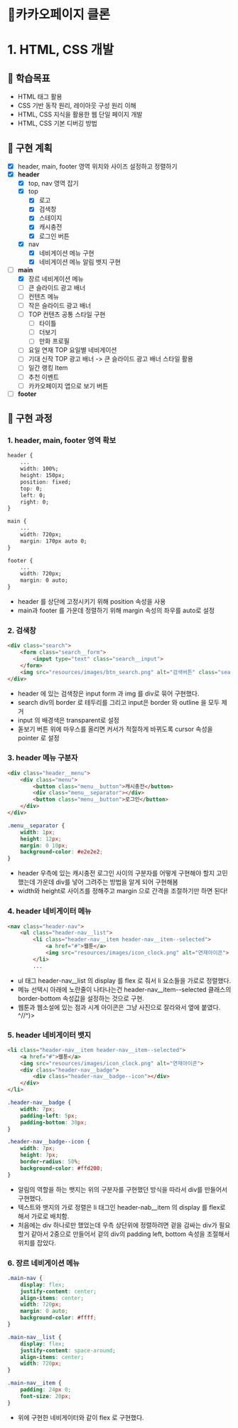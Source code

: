 # 🍫카카오페이지 클론

# 1. HTML, CSS 개발
## __🏁 학습목표__
- HTML 태그 활용
- CSS 기반 동작 원리, 레이아웃 구성 원리 이해
- HTML, CSS 지식을 활용한 웹 단일 페이지 개발
- HTML, CSS 기본 디버깅 방법

## __🔨 구현 계획__
- [X] header, main, footer 영역 위치와 사이즈 설정하고 정렬하기
- [X] __header__
  - [X] top, nav 영역 잡기
  - [X] top
    - [X] 로고   
    - [X] 검색창
    - [X] 스테이지
    - [X] 캐시충전
    - [X] 로그인 버튼
  - [X] nav
    - [X] 네비게이션 메뉴 구현
    - [X] 네비게이션 메뉴 알림 뱃지 구현
- [ ] __main__
  - [X] 장르 네비게이션 메뉴
  - [ ] 큰 슬라이드 광고 배너
  - [ ] 컨텐츠 메뉴
  - [ ] 작은 슬라이드 광고 배너
  - [ ] TOP 컨텐츠 공통 스타일 구현
    - [ ] 타이틀
    - [ ] 더보기
    - [ ] 만화 프로필
  - [ ] 요일 연재 TOP 요일별 네비게이션
  - [ ] 기대 신작 TOP 광고 배너 -> 큰 슬라이드 광고 배너 스타일 활용
  - [ ] 일간 랭킹 Item
  - [ ] 추천 이벤트 
  - [ ] 카카오페이지 앱으로 보기 버튼
- [ ] __footer__

## __🔨 구현 과정__
### __1. header, main, footer 영역 확보__
```css
header {
    ...
    width: 100%;
    height: 150px;
    position: fixed;
    top: 0;
    left: 0;
    right: 0;
}

main {
    ...
    width: 720px;
    margin: 170px auto 0;
}

footer {
    ...
    width: 720px;
    margin: 0 auto;
}
```
- header 를 상단에 고정시키기 위해 position 속성을 사용
- main과 footer 를 가운데 정렬하기 위해 margin 속성의 좌우를 auto로 설정

### __2. 검색창__
```html
<div class="search">
    <form class="search__form">
        <input type="text" class="search__input">
    </form>
    <img src="resources/images/btn_search.png" alt="검색버튼" class="search__button">
</div>
```
- header 에 있는 검색창은 input form 과 img 를 div로 묶어 구현했다.
- search div의 border 로 테두리를 그리고 input은 border 와 outline 을 모두 제거
- input 의 배경색은 transparent로 설정
- 돋보기 버튼 위에 마우스를 올리면 커서가 적절하게 바뀌도록 cursor 속성을 pointer 로 설정

### __3. header 메뉴 구분자__
```html
<div class="header__menu">
    <div class="menu">
        <button class="menu__button">캐시충전</button>
        <div class="menu__separator"></div>
        <button class="menu__button">로그인</button>
    </div>
</div>
```
```css
.menu__separator {
    width: 1px;
    height: 12px;
    margin: 0 10px;
    background-color: #e2e2e2;
}
```
- header 우측에 있는 캐시충전 로그인 사이의 구분자를 어떻게 구현해야 할지 고민했는데 가운데 div를 넣어 그려주는 방법을 알게 되어 구현해봄
- width와 height로 사이즈를 정해주고 margin 으로 간격을 조절하기만 하면 된다!

### __4. header 네비게이터 메뉴__
```html
<nav class="header-nav">
    <ul class="header-nav__list">
        <li class="header-nav__item header-nav__item--selected">
            <a href="#">웹툰</a>
            <img src="resources/images/icon_clock.png" alt="연재아이콘">
        </li>
        ...
```
- ul 태그 header-nav__list 의 display 를 flex 로 줘서 li 요소들을 가로로 정렬했다.
- 메뉴 선택시 아래에 노란줄이 나타나는건 header-nav__item--selected 클래스의 border-bottom 속성값을 설정하는 것으로 구현.
- 웹툰과 웹소설에 있는 점과 시계 아이콘은 그냥 사진으로 잘라와서 옆에 붙였다. ^//^)>

### __5. header 네비게이터 뱃지__
```html
<li class="header-nav__item header-nav__item--selected">
    <a href="#">웹툰</a>
    <img src="resources/images/icon_clock.png" alt="연재아이콘">
    <div class="header-nav__badge">
        <div class="header-nav__badge--icon"></div>
    </div>
</li>
```
```css
.header-nav__badge {
    width: 7px;
    padding-left: 5px;
    padding-bottom: 30px;
}

.header-nav__badge--icon {
    width: 7px;
    height: 7px;
    border-radius: 50%;
    background-color: #ffd200;
}
```
- 알림의 역할을 하는 뱃지는 위의 구분자를 구현했던 방식을 따라서 div를 만들어서 구현했다.
- 텍스트와 뱃지의 가로 정렬은 li 태그인 header-nab__item 의 display 를 flex로 해서 가로로 배치함.
- 처음에는 div 하나로만 했었는데 우측 상단위에 정렬하려면 겉을 감싸는 div가 필요할거 같아서 2중으로 만들어서 겉의 div의 padding left, bottom 속성을 조절해서 위치를 잡았다.

### __6. 장르 네비게이션 메뉴__
```css
.main-nav {
    display: flex;
    justify-content: center;
    align-items: center;
    width: 720px;
    margin: 0 auto;
    background-color: #ffff;
}

.main-nav__list {
    display: flex;
    justify-content: space-around;
    align-items: center;
    width: 720px;
}

.main-nav__item {
    padding: 24px 0;
    font-size: 20px;
}
```
- 위에 구현한 네비게이터와 같이 flex 로 구현했다.